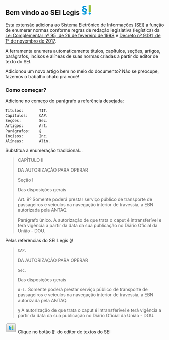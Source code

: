 ## Bem vindo ao SEI Legis ![SEI Legis](/img/icon-32.png)

Esta extensão adiciona ao Sistema Eletrônico de Informações (SEI) a função de enumerar normas conforme regras de redação legislativa (legística) da [Lei Complementar nº 95, de 26 de fevereiro de 1998](http://www.planalto.gov.br/ccivil_03/leis/lcp/lcp95.htm) e [Decreto nº 9.191, de 1º de novembro de 2017](http://www.planalto.gov.br/ccivil_03/_ato2015-2018/2017/decreto/D9191.htm).

A ferramenta enumera automaticamente títulos, capítulos, seções, artigos, parágrafos, incisos e alíneas de suas normas criadas a partir do editor de texto do SEI.

Adicionou um novo artigo bem no meio do documento? Não se preocupe, fazemos o trabalho chato pra você!

### Como começar?

Adicione no começo do parágrafo a referência desejada:
```
Títulos:       TIT.
Capítulos:     CAP.
Seções:        Sec.
Artigos:       Art.
Parágrafos:    §
Incisos:       Inc.
Alíneas:       Alin.
```

 Substitua a enumeração tradicional...

> CAPÍTULO II
>
> DA AUTORIZAÇÃO PARA OPERAR
> 
> Seção I
>
> Das disposições gerais
> 
> Art. 9º Somente poderá prestar serviço público de transporte de passageiros e veículos na navegação interior de travessia, a EBN autorizada pela ANTAQ.
>
> Parágrafo único. A autorização de que trata o caput é intransferível e terá vigência a partir da data da sua publicação no Diário Oficial da União - DOU.

Pelas referências do SEI Legis §!

> `CAP.`
>
> DA AUTORIZAÇÃO PARA OPERAR
> 
> `Sec.`
>
> Das disposições gerais
> 
> `Art.` Somente poderá prestar serviço público de transporte de passageiros e veículos na navegação interior de travessia, a EBN autorizada pela ANTAQ.
>
> `§` A autorização de que trata o caput é intransferível e terá vigência a partir da data da sua publicação no Diário Oficial da União - DOU.

![SEI Legis](/img/icon-cke.png) Clique no botão §! do editor de textos do SEI
